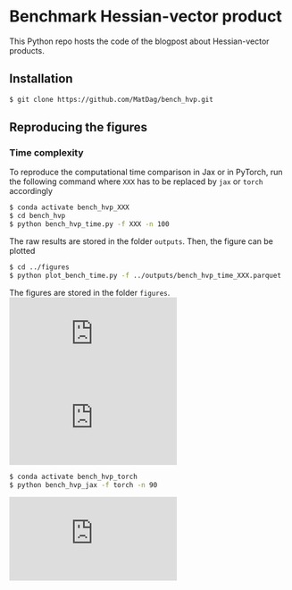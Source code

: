 # Benchmark Hessian-vector product

This Python repo hosts the code of the blogpost about Hessian-vector products.

## Installation


```bash
$ git clone https://github.com/MatDag/bench_hvp.git
```

## Reproducing the figures 

### Time complexity

To reproduce the computational time comparison in Jax or in PyTorch, run the following command where `XXX` has to be replaced by `jax` or `torch` accordingly

```bash
$ conda activate bench_hvp_XXX
$ cd bench_hvp
$ python bench_hvp_time.py -f XXX -n 100
```

The raw results are stored in the folder `outputs`. Then, the figure can be plotted 
```bash
$ cd ../figures
$ python plot_bench_time.py -f ../outputs/bench_hvp_time_XXX.parquet
```

The figures are stored in the folder `figures`.
![alt text](https://github.com/MatDag/bench_hvp/blob/main/figures/bench_hvp_time_jax.pdf)
![alt text](https://github.com/MatDag/bench_hvp/blob/main/figures/bench_hvp_time_torch.pdf)

```bash
$ conda activate bench_hvp_torch
$ python bench_hvp_jax -f torch -n 90
```
![alt text](https://github.com/MatDag/bench_hvp/blob/main/figures/bench_hvp_time_torch.pdf)